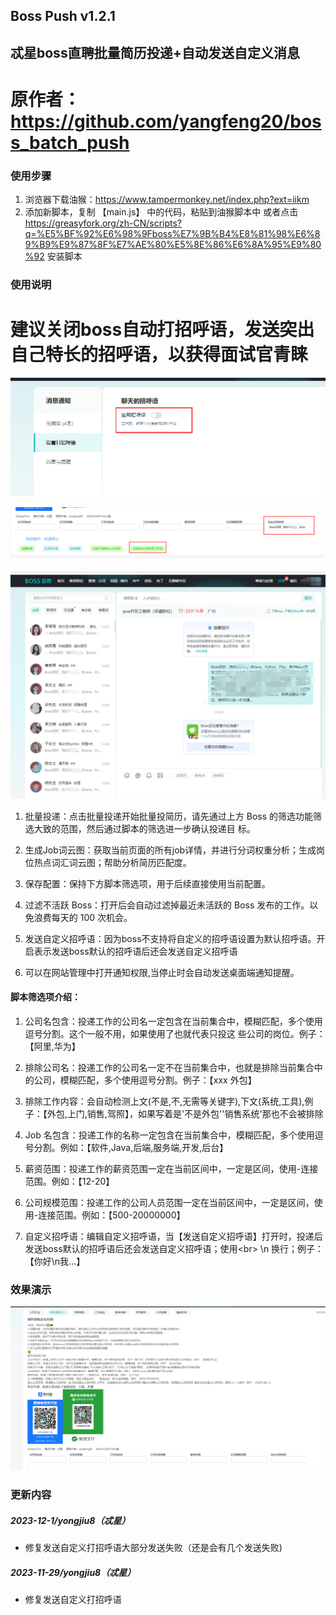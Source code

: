 ## Boss Push v1.2.1

## 忒星boss直聘批量简历投递+自动发送自定义消息

# 原作者：https://github.com/yangfeng20/boss_batch_push

### 使用步骤

1. 浏览器下载油猴：https://www.tampermonkey.net/index.php?ext=iikm
2. 添加新脚本，复制 【main.js】 中的代码，粘贴到油猴脚本中
或者点击 https://greasyfork.org/zh-CN/scripts?q=%E5%BF%92%E6%98%9Fboss%E7%9B%B4%E8%81%98%E6%89%B9%E9%87%8F%E7%AE%80%E5%8E%86%E6%8A%95%E9%80%92 安装脚本

### 使用说明

# 建议关闭boss自动打招呼语，发送突出自己特长的招呼语，以获得面试官青睐

![示例](/imgs/close.png)

![示例](/imgs/plane.png)

![示例](/imgs/message.png)

1. 批量投递：点击批量投递开始批量投简历，请先通过上方 Boss 的筛选功能筛选大致的范围，然后通过脚本的筛选进一步确认投递目 标。

2. 生成Job词云图：获取当前页面的所有job详情，并进行分词权重分析；生成岗位热点词汇词云图；帮助分析简历匹配度。

3. 保存配置：保持下方脚本筛选项，用于后续直接使用当前配置。

4. 过滤不活跃 Boss：打开后会自动过滤掉最近未活跃的 Boss 发布的工作。以免浪费每天的 100 次机会。

5. 发送自定义招呼语：因为boss不支持将自定义的招呼语设置为默认招呼语。开启表示发送boss默认的招呼语后还会发送自定义招呼语

6. 可以在网站管理中打开通知权限,当停止时会自动发送桌面端通知提醒。

#### 脚本筛选项介绍：

1. 公司名包含：投递工作的公司名一定包含在当前集合中，模糊匹配，多个使用逗号分割。这个一般不用，如果使用了也就代表只投这 些公司的岗位。例子：【阿里,华为】

2. 排除公司名：投递工作的公司名一定不在当前集合中，也就是排除当前集合中的公司，模糊匹配，多个使用逗号分割。例子：【xxx 外包】

3. 排除工作内容：会自动检测上文(不是,不,无需等关键字),下文(系统,工具),例子：【外包,上门,销售,驾照】，如果写着是'不是外包''销售系统'那也不会被排除

4. Job 名包含：投递工作的名称一定包含在当前集合中，模糊匹配，多个使用逗号分割。例如：【软件,Java,后端,服务端,开发,后台】

5. 薪资范围：投递工作的薪资范围一定在当前区间中，一定是区间，使用-连接范围。例如：【12-20】

6. 公司规模范围：投递工作的公司人员范围一定在当前区间中，一定是区间，使用-连接范围。例如：【500-20000000】

7. 自定义招呼语：编辑自定义招呼语，当【发送自定义招呼语】打开时，投递后发送boss默认的招呼语后还会发送自定义招呼语；使用&lt;br&gt; \n 换行；例子：【你好\n我...】

### 效果演示

![示例](/imgs/home.png)

### 更新内容

##### 2023-12-1/yongjiu8（忒星）

- 修复发送自定义打招呼语大部分发送失败（还是会有几个发送失败)

##### 2023-11-29/yongjiu8（忒星）

- 修复发送自定义打招呼语

